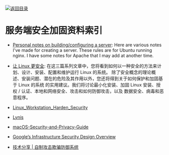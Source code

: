 [![返回目录](https://parg.co/UGo)](https://github.com/wxyyxc1992/Awesome-Reference)

# 服务端安全加固资料索引

* [Personal notes on building/configuring a server](https://github.com/jrothrock/server_notes): Here are various notes I've made for creating a server. These rules are for Ubuntu running nginx. I have some notes for Apache that I may add at another time.

- [让 Linux 更安全](http://www.ibm.com/developerworks/cn/linux/l-seclnx1.html): 在这三篇系列文章中，您将看到如何以一种安全的方法来计划、设计、安装、配置和维护运行 Linux 的系统。 除了安全概念的理论概述、安装问题、潜在的危险及其作用以外，您还将得到关于如何保护和加固基于 Linux 的系统 的实用建议。我们将讨论最小化安装、加固 Linux 安装、授权 / 认证、本地和网络安全、攻击和如何防御攻击，以及 数据安全、病毒和恶意程序。

- [Linux_Workstation_Harden_Security](https://github.com/linuxsquad/Linux_Workstation_Harden_Security)

- [Lynis](https://github.com/CISOfy/lynis)

- [macOS-Security-and-Privacy-Guide](https://github.com/drduh/macOS-Security-and-Privacy-Guide)

- [Google’s Infrastructure Security Design Overview](http://6me.us/1gPM)

- [技术分享 | 自制攻击欺骗防御系统 ](http://mp.weixin.qq.com/s?__biz=MzI2NzI2OTExNA==&mid=2247483994&idx=1&sn=64fcc83146fb6c5ec9943e64f10306c7&chksm=ea8024cfddf7add9acb9f42110e43a31722f9e60881542de6e14957edce7e36e35524ce41a96#rd)
